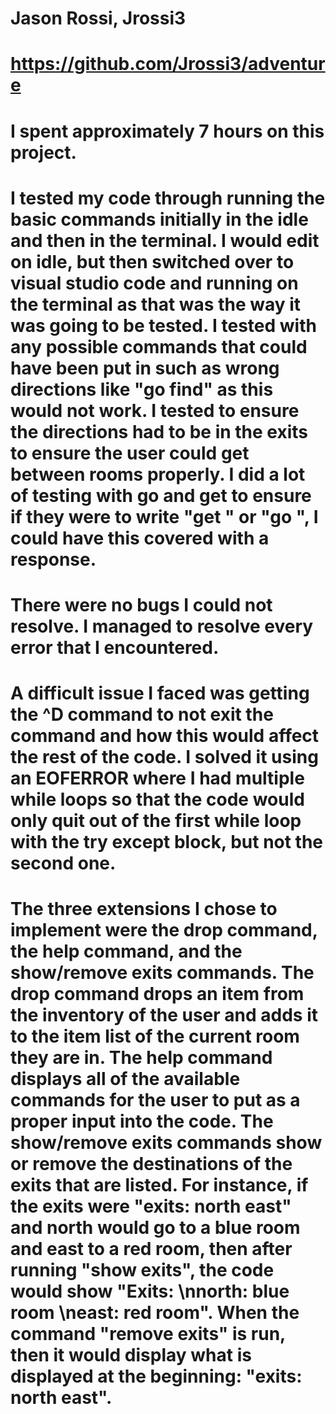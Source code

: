 # Jason Rossi, Jrossi3
# https://github.com/Jrossi3/adventure
# I spent approximately 7 hours on this project.
# I tested my code through running the basic commands initially in the idle and then in the terminal. I would edit on idle, but then switched over to visual studio code and running on the terminal as that was the way it was going to be tested. I tested with any possible commands that could have been put in such as wrong directions like "go find" as this would not work. I tested to ensure the directions had to be in the exits to ensure the user could get between rooms properly. I did a lot of testing with go and get to ensure if they were to write "get " or "go ", I could have this covered with a response.
# There were no bugs I could not resolve. I managed to resolve every error that I encountered. 
# A difficult issue I faced was getting the ^D command to not exit the command and how this would affect the rest of the code. I solved it using an EOFERROR where I had multiple while loops so that the code would only quit out of the first while loop with the try except block, but not the second one. 
# The three extensions I chose to implement were the drop command, the help command, and the show/remove exits commands. The drop command drops an item from the inventory of the user and adds it to the item list of the current room they are in. The help command displays all of the available commands for the user to put as a proper input into the code. The show/remove exits commands show or remove the destinations of the exits that are listed. For instance, if the exits were "exits: north east" and north would go to a blue room and east to a red room, then after running "show exits", the code would show "Exits: \nnorth: blue room \neast: red room". When the command "remove exits" is run, then it would display what is displayed at the beginning: "exits: north east".
